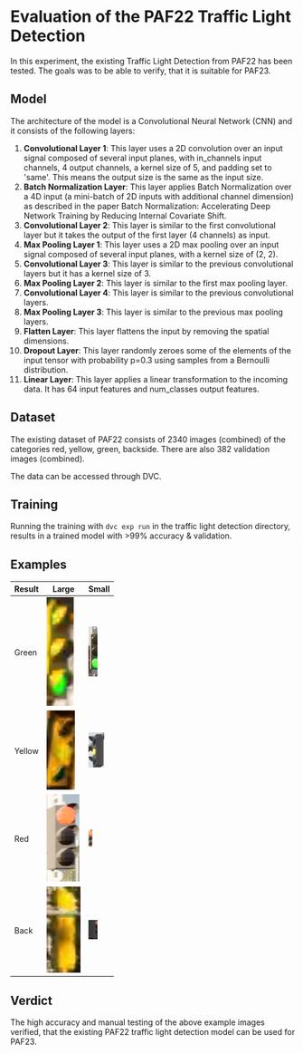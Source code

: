 # Evaluation of the PAF22 Traffic Light Detection

In this experiment, the existing Traffic Light Detection from PAF22 has been tested.
The goals was to be able to verify, that it is suitable for PAF23.

## Model

The architecture of the model is a Convolutional Neural Network (CNN) and it consists of the following layers:

1. **Convolutional Layer 1**: This layer uses a 2D convolution over an input signal composed of several input planes, with in_channels input channels, 4 output channels, a kernel size of 5, and padding set to 'same'. This means the output size is the same as the input size.
2. **Batch Normalization Layer**: This layer applies Batch Normalization over a 4D input (a mini-batch of 2D inputs with additional channel dimension) as described in the paper Batch Normalization: Accelerating Deep Network Training by Reducing Internal Covariate Shift.
3. **Convolutional Layer 2**: This layer is similar to the first convolutional layer but it takes the output of the first layer (4 channels) as input.
4. **Max Pooling Layer 1**: This layer uses a 2D max pooling over an input signal composed of several input planes, with a kernel size of (2, 2).
5. **Convolutional Layer 3**: This layer is similar to the previous convolutional layers but it has a kernel size of 3.
6. **Max Pooling Layer 2**: This layer is similar to the first max pooling layer.
7. **Convolutional Layer 4**: This layer is similar to the previous convolutional layers.
8. **Max Pooling Layer 3**: This layer is similar to the previous max pooling layers.
9. **Flatten Layer**: This layer flattens the input by removing the spatial dimensions.
10. **Dropout Layer**: This layer randomly zeroes some of the elements of the input tensor with probability p=0.3 using samples from a Bernoulli distribution.
11. **Linear Layer**: This layer applies a linear transformation to the incoming data. It has 64 input features and num_classes output features.

## Dataset

The existing dataset of PAF22 consists of 2340 images (combined) of the categories red, yellow, green, backside. There are also 382 validation images (combined).

The data can be accessed through DVC.

## Training

Running the training with `dvc exp run` in the traffic light detection directory, results in a trained model with >99% accuracy & validation.

## Examples

Result | Large | Small |
-----------|----------|----------|
Green | ![Green-Large](assets/green_4.png)  |  ![Green-Small](assets/green_22.jpg) |
Yellow | ![Yellow-Large](assets/yellow_1.png)  |  ![Yellow-Small](assets/yellow_18.jpg) |
Red | ![Red-Large](assets/red_10.png)  |  ![Red-Small](assets/red_20.png) |
Back | ![Back-Large](assets/back_1.png)  |  ![Back-Small](assets/back_14.jpg) |

## Verdict

The high accuracy and manual testing of the above example images verified, that the existing PAF22 traffic light detection model can be used for PAF23.

